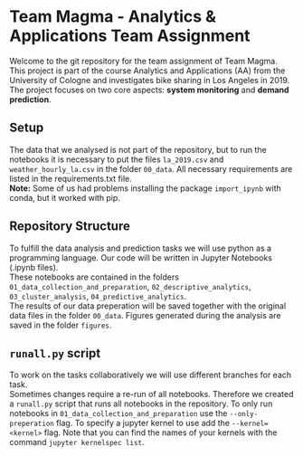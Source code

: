 # Team Magma - Analytics & Applications Team Assignment

Welcome to the git repository for the team assignment of Team Magma.  
This project is part of the course Analytics and Applications (AA) from the University of Cologne and investigates bike sharing in Los Angeles in 2019.  
The project focuses on two core aspects: **system monitoring** and **demand prediction**.

## Setup

The data that we analysed is not part of the repository, but to run the notebooks it is necessary to put the files `la_2019.csv` and `weather_hourly_la.csv` in the folder `00_data`.
All necessary requirements are listed in the requirements.txt file.  
**Note:** Some of us had problems installing the package `import_ipynb` with
conda, but it worked with pip.

## Repository Structure

To fulfill the data analysis and prediction tasks we will use python as a programming language. Our code will be written in Jupyter Notebooks (.ipynb files).  
These notebooks are contained in the folders `01_data_collection_and_preparation`, `02_descriptive_analytics`, `03_cluster_analysis`, `04_predictive_analytics`.  
The results of our data preperation will be saved together with the original data files in the folder `00_data`.
Figures generated during the analysis are saved in the folder `figures`.

## `runall.py` script

To work on the tasks collaboratively we will use different branches for each task.  
Sometimes changes require a re-run of all notebooks. Therefore we created a `runall.py` script that runs all notebooks in the repository.
To only run notebooks in `01_data_collection_and_preparation` use the `--only-preperation` flag.
To specify a jupyter kernel to use add the `--kernel=<kernel>` flag. Note that you can find the names of your kernels with the command `jupyter kernelspec list`.
